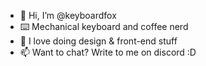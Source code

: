 - 🦊 Hi, I’m @keyboardfox
- ⌨️ Mechanical keyboard and coffee nerd
- 🌱 I love doing design & front-end stuff
- 📫 Want to chat? Write to me on discord :D

<!---
keyboardfox/keyboardfox is a ✨ special ✨ repository because its `README.md` (this file) appears on your GitHub profile.
You can click the Preview link to take a look at your changes.
--->
